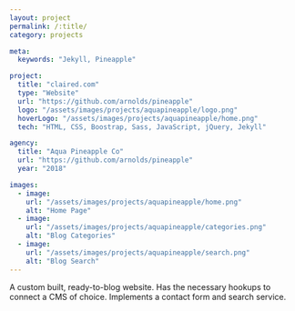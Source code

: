 ```yaml
---
layout: project
permalink: /:title/
category: projects

meta:
  keywords: "Jekyll, Pineapple"

project:
  title: "claired.com"
  type: "Website"
  url: "https://github.com/arnolds/pineapple"
  logo: "/assets/images/projects/aquapineapple/logo.png"
  hoverLogo: "/assets/images/projects/aquapineapple/home.png"
  tech: "HTML, CSS, Boostrap, Sass, JavaScript, jQuery, Jekyll"

agency:
  title: "Aqua Pineapple Co"
  url: "https://github.com/arnolds/pineapple"
  year: "2018"

images:
  - image:
    url: "/assets/images/projects/aquapineapple/home.png"
    alt: "Home Page"
  - image:
    url: "/assets/images/projects/aquapineapple/categories.png"
    alt: "Blog Categories"
  - image:
    url: "/assets/images/projects/aquapineapple/search.png"
    alt: "Blog Search"
---
```

<p>A custom built, ready-to-blog website. Has the necessary hookups to connect a CMS of choice. Implements a contact form and search service.</p>